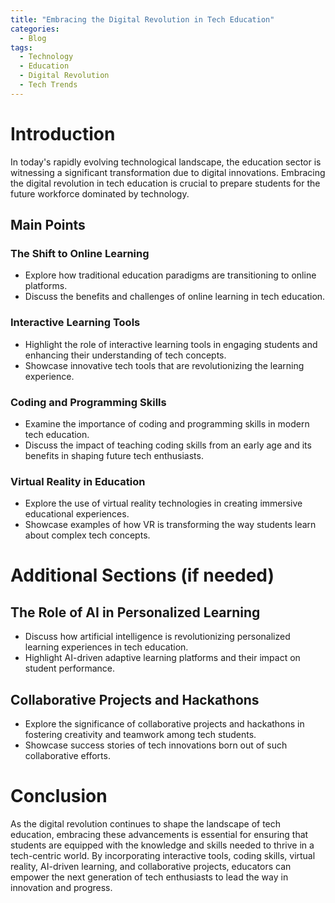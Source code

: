 ```yaml
---
title: "Embracing the Digital Revolution in Tech Education"
categories:
  - Blog
tags:
  - Technology
  - Education
  - Digital Revolution
  - Tech Trends
---
```


# Introduction
In today's rapidly evolving technological landscape, the education sector is witnessing a significant transformation due to digital innovations. Embracing the digital revolution in tech education is crucial to prepare students for the future workforce dominated by technology.

## Main Points
### The Shift to Online Learning
- Explore how traditional education paradigms are transitioning to online platforms.
- Discuss the benefits and challenges of online learning in tech education.

### Interactive Learning Tools
- Highlight the role of interactive learning tools in engaging students and enhancing their understanding of tech concepts.
- Showcase innovative tech tools that are revolutionizing the learning experience.

### Coding and Programming Skills
- Examine the importance of coding and programming skills in modern tech education.
- Discuss the impact of teaching coding skills from an early age and its benefits in shaping future tech enthusiasts.

### Virtual Reality in Education
- Explore the use of virtual reality technologies in creating immersive educational experiences.
- Showcase examples of how VR is transforming the way students learn about complex tech concepts.

# Additional Sections (if needed)
## The Role of AI in Personalized Learning
- Discuss how artificial intelligence is revolutionizing personalized learning experiences in tech education.
- Highlight AI-driven adaptive learning platforms and their impact on student performance.

## Collaborative Projects and Hackathons
- Explore the significance of collaborative projects and hackathons in fostering creativity and teamwork among tech students.
- Showcase success stories of tech innovations born out of such collaborative efforts.

# Conclusion
As the digital revolution continues to shape the landscape of tech education, embracing these advancements is essential for ensuring that students are equipped with the knowledge and skills needed to thrive in a tech-centric world. By incorporating interactive tools, coding skills, virtual reality, AI-driven learning, and collaborative projects, educators can empower the next generation of tech enthusiasts to lead the way in innovation and progress.